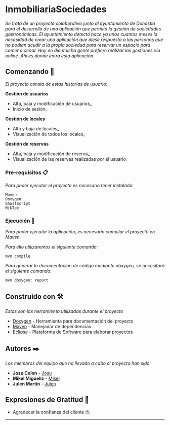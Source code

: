 # InmobiliariaSociedades
_Se trata de un proyecto colaborativo junto al ayuntamiento de Donostia para el desarrollo de una aplicación que permita la gestión de_ _sociedades gastronómicas._
_El ayuntamiento detectó hace ya unos cuantos meses la necesidad de crear una aplicación que diese respuesta a las personas que no podían_ _acudir a la propia sociedad para reservar un espacio para comer o cenar. Hoy en día mucha gente prefiere realizar las gestiones vía online._ _Ahí es donde entra esta aplicación._

## Comenzando 🚀

_El proyecto consta de estas historias de usuario:_

**Gestión de usuarios**
* Alta, baja y modificación de usuarios_
* Inicio de sesión_

**Gestión de locales**
* Alta y baja de locales_
* Visualización de todos los locales_

**Gestión de reservas**
* Alta, baja y modificación de reserva_
* Visualización de las reservas realizadas por el usuario_

### Pre-requisitos 📋

_Para poder ejecutar el proyecto es necesario tener instalado:_

```
Maven
Doxygen
GhostScript
MikTex

```

### Ejecución 🔧

_Para poder ejecutar la aplicación, es necesario compilar el proyecto en Maven._

_Para ello utilizaremos el siguiente comando:_

```
mvn compile
```

_Para generar la documentación de código mediante doxygen, se necesitará el siguiente comando:_

```
mvn doxygen: report
```

## Construido con 🛠️

_Estas son las herramienta utilizadas durante el proyecto_

* [Doxygen](https://www.doxygen.nl/index.html) - Herramienta para documentación del proyecto
* [Maven](https://maven.apache.org/) - Manejador de dependencias
* [Eclipse](https://www.eclipse.org/downloads/) - Plataforma de Software para elaborar proyectos

## Autores ✒️

_Los miembros del equipo que ha llevado a cabo el proyecto han sido:_

* **Josu Colon** - [Josu](https://github.com/josucolon)
* **Mikel Migueliz** - [Mikel](https://github.com/thecrasher17)
* **Julen Martin** - [Julen](https://github.com/julenmartin) 

## Expresiones de Gratitud 🎁

* Agradecer la confianza del cliente 🤓.




---
